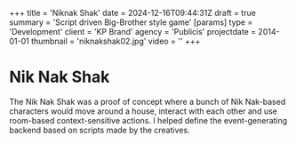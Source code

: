 +++
title = 'Niknak Shak'
date = 2024-12-16T09:44:31Z
draft = true
summary = 'Script driven Big-Brother style game'
[params]
  type = 'Development'
  client = 'KP Brand'
  agency = 'Publicis'
  projectdate = 2014-01-01
  thumbnail = 'niknakshak02.jpg'
  video = ''
+++

# Nik Nak Shak

The Nik Nak Shak was a proof of concept where a bunch of Nik Nak-based characters would move around a house, interact with each other and use room-based context-sensitive actions. I helped define the event-generating backend based on scripts made by the creatives.
